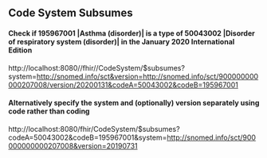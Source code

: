## Code System Subsumes

#### Check if 195967001 |Asthma (disorder)| is a type of 50043002 |Disorder of respiratory system (disorder)| in the January 2020 International Edition
http://localhost:8080//fhir//CodeSystem/$subsumes?system=http://snomed.info/sct&version=http://snomed.info/sct/900000000000207008/version/20200131&codeA=50043002&codeB=195967001

#### Alternatively specify the system and (optionally) version separately using code rather than coding
http://localhost:8080/fhir/CodeSystem/$subsumes?codeA=50043002&codeB=195967001&system=http://snomed.info/sct/900000000000207008&version=20190731